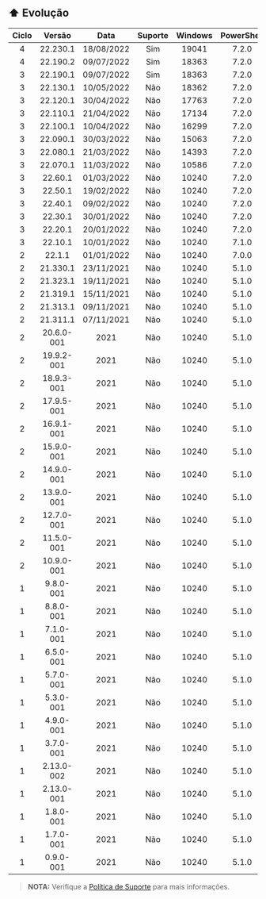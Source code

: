 ## :arrow_up: Evolução
|Ciclo|Versão|Data|Suporte|Windows|PowerShell|7-Zip|Linhas|Módulos|
|:---:|:---:|:---:|:---:|:---:|:---:|:---:|:---:|:---:|
|4|22.230.1|18/08/2022|Sim|19041|7.2.0|22.00|3222|88|
|4|22.190.2|09/07/2022|Sim|18363|7.2.0|21.07|3130|86|
|3|22.190.1|09/07/2022|Sim|18363|7.2.0|21.07|3080|87|
|3|22.130.1|10/05/2022|Não|18362|7.2.0|21.07|3010|86|
|3|22.120.1|30/04/2022|Não|17763|7.2.0|21.07|3128|85|
|3|22.110.1|21/04/2022|Não|17134|7.2.0|21.07|3084|86|
|3|22.100.1|10/04/2022|Não|16299|7.2.0|21.07|3025|85|
|3|22.090.1|30/03/2022|Não|15063|7.2.0|21.07|3003|85|
|3|22.080.1|21/03/2022|Não|14393|7.2.0|21.07|2805|80|
|3|22.070.1|11/03/2022|Não|10586|7.2.0|21.07|2646|75|
|3|22.60.1|01/03/2022|Não|10240|7.2.0|21.07|2495|72|
|3|22.50.1|19/02/2022|Não|10240|7.2.0|21.07|2307|68|
|3|22.40.1|09/02/2022|Não|10240|7.2.0|21.07|1631|52|
|3|22.30.1|30/01/2022|Não|10240|7.2.0|21.07|1506|42|
|3|22.20.1|20/01/2022|Não|10240|7.2.0|21.06|1426|39|
|3|22.10.1|10/01/2022|Não|10240|7.1.0|19.00|1375|38|
|2|22.1.1|01/01/2022|Não|10240|7.0.0|-|1364|24|
|2|21.330.1|23/11/2021|Não|10240|5.1.0|-|1189|22|
|2|21.323.1|19/11/2021|Não|10240|5.1.0|-|1019|21|
|2|21.319.1|15/11/2021|Não|10240|5.1.0|-|851|23|
|2|21.313.1|09/11/2021|Não|10240|5.1.0|-|732|22|
|2|21.311.1|07/11/2021|Não|10240|5.1.0|-|697|22|
|2|20.6.0-001|2021|Não|10240|5.1.0|-|675|22|
|2|19.9.2-001|2021|Não|10240|5.1.0|-|648|21|
|2|18.9.3-001|2021|Não|10240|5.1.0|-|820|20|
|2|17.9.5-001|2021|Não|10240|5.1.0|-|641|19|
|2|16.9.1-001|2021|Não|10240|5.1.0|-|529|18|
|2|15.9.0-001|2021|Não|10240|5.1.0|-|518|17|
|2|14.9.0-001|2021|Não|10240|5.1.0|-|473|16|
|2|13.9.0-001|2021|Não|10240|5.1.0|-|463|15|
|2|12.7.0-001|2021|Não|10240|5.1.0|-|371|14|
|2|11.5.0-001|2021|Não|10240|5.1.0|-|357|13|
|2|10.9.0-001|2021|Não|10240|5.1.0|-|344|12|
|1|9.8.0-001|2021|Não|10240|5.1.0|-|316|11|
|1|8.8.0-001|2021|Não|10240|5.1.0|-|280|10|
|1|7.1.0-001|2021|Não|10240|5.1.0|-|264|9|
|1|6.5.0-001|2021|Não|10240|5.1.0|-|251|8|
|1|5.7.0-001|2021|Não|10240|5.1.0|-|232|7|
|1|5.3.0-001|2021|Não|10240|5.1.0|-|228|7|
|1|4.9.0-001|2021|Não|10240|5.1.0|-|212|6|
|1|3.7.0-001|2021|Não|10240|5.1.0|-|150|5|
|1|2.13.0-002|2021|Não|10240|5.1.0|-|127|4|
|1|2.13.0-001|2021|Não|10240|5.1.0|-|127|4|
|1|1.8.0-001|2021|Não|10240|5.1.0|-|94|3|
|1|1.7.0-001|2021|Não|10240|5.1.0|-|92|3|
|1|0.9.0-001|2021|Não|10240|5.1.0|-|105|5|
> **NOTA:** Verifique a [Política de Suporte](https://github.com/2uj1m28ohz/workflow/blob/main/SUPPORT.md) para mais informações.
